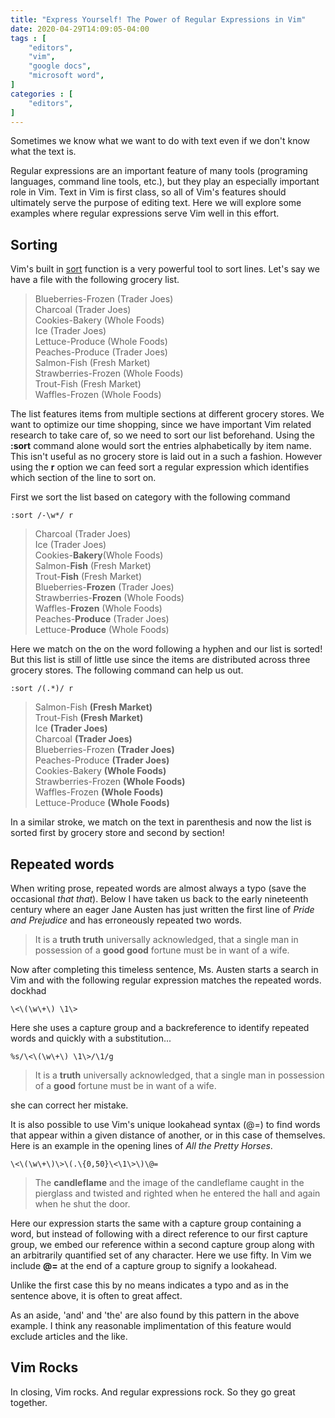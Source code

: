```yaml
---
title: "Express Yourself! The Power of Regular Expressions in Vim"
date: 2020-04-29T14:09:05-04:00
tags : [
    "editors",
    "vim",
    "google docs",
    "microsoft word",
]
categories : [
    "editors",
]
---
```


Sometimes we know what we want to do with text even if we don't
know what the text is.

Regular expressions are an important feature of many tools (programing
languages, command line tools, etc.), but they play an especially important
role in Vim. Text in Vim is first class, so all of Vim's features should
ultimately serve the purpose of editing text. Here we will explore some
examples where regular expressions serve Vim well in this effort. 


## Sorting 
Vim's built in [sort](https://vim.fandom.com/wiki/Sort_lines) function is
a very powerful tool to sort lines. Let's say we have a file with the
following grocery list. 

> Blueberries-Frozen (Trader Joes)   
> Charcoal (Trader Joes)   
> Cookies-Bakery (Whole Foods)   
> Ice (Trader Joes)  
> Lettuce-Produce (Whole Foods)   
> Peaches-Produce (Trader Joes)   
> Salmon-Fish (Fresh Market)   
> Strawberries-Frozen (Whole Foods)   
> Trout-Fish (Fresh Market)   
> Waffles-Frozen (Whole Foods)   

The list features items from multiple sections at different grocery
stores.  We want to optimize our time shopping, since we have important
Vim related research to take care of, so we need to sort our list
beforehand. Using the **:sort** command alone would sort the entries
alphabetically by item name. This isn't useful as no grocery store is laid
out in a such a fashion. However using the **r** option we can feed sort
a regular expression which identifies which section of the line to sort
on. 

First we sort the list based on category with the following command

```
:sort /-\w*/ r
```
> Charcoal (Trader Joes)   
> Ice (Trader Joes)  
> Cookies-**Bakery**(Whole Foods)   
> Salmon-**Fish** (Fresh Market)   
> Trout-**Fish** (Fresh Market)   
> Blueberries-**Frozen** (Trader Joes)   
> Strawberries-**Frozen** (Whole Foods)   
> Waffles-**Frozen** (Whole Foods)   
> Peaches-**Produce** (Trader Joes)   
> Lettuce-**Produce** (Whole Foods)   

Here we match on the on the word following a hyphen and our list
is sorted! But this list is still of little use since the items are distributed
across three grocery stores. The following command can help us out.

```
:sort /(.*)/ r
```
> Salmon-Fish **(Fresh Market)**   
> Trout-Fish **(Fresh Market)**   
> Ice **(Trader Joes)**  
> Charcoal **(Trader Joes)**   
> Blueberries-Frozen **(Trader Joes)**   
> Peaches-Produce **(Trader Joes)**   
> Cookies-Bakery **(Whole Foods)**   
> Strawberries-Frozen **(Whole Foods)**   
> Waffles-Frozen **(Whole Foods)**   
> Lettuce-Produce **(Whole Foods)**   

In a similar stroke, we match on the text in parenthesis and now the list
is sorted first by grocery store and second by section!

## Repeated words

When writing prose, repeated words are almost always a typo (save the
occasional *that that*). Below I have taken us back to the early
nineteenth century where an eager Jane Austen has just written the first
line of *Pride and Prejudice* and has erroneously repeated two words.

>It is a **truth truth** universally acknowledged, that a single man in
>possession of a **good good** fortune must be in want of a wife.

Now after completing this timeless sentence, Ms. Austen starts a search in
Vim and with the following regular expression matches the repeated words.
dockhad
```
\<\(\w\+\) \1\>
```
Here she uses a capture group and a backreference to identify repeated
words and quickly with a substitution...
```
%s/\<\(\w\+\) \1\>/\1/g
```
> It is a **truth** universally acknowledged, that a single man in possession of a **good** fortune must be in want of a wife.

she can correct her mistake.

It is also possible to use Vim's unique lookahead syntax (\@=) to find
words that appear within a given distance of another, or in this case of
themselves. Here is an example in the opening lines of *All the Pretty
Horses*. 

```
\<\(\w\+\)\>\(.\{0,50}\<\1\>\)\@=
```
> The **candleflame** and the image of the candleflame caught in the
> pierglass and twisted and righted when he entered the hall and again
> when he shut the door.

Here our expression starts the same with a capture group containing
a word, but instead of following with a direct reference to our first
capture group, we embed our reference within a second capture group along
with an arbitrarily quantified set of any character. Here we use fifty. In
Vim we include **\@=** at the end of a capture group to signify
a lookahead. 

Unlike the first case this by no means indicates a typo and as in the
sentence above, it is often to great affect. 

As an aside, 'and' and 'the' are also found by this pattern in the above
example. I think any reasonable implimentation of this feature would
exclude articles and the like.

## Vim Rocks
In closing, Vim rocks. And regular expressions rock. So they go great
together.




